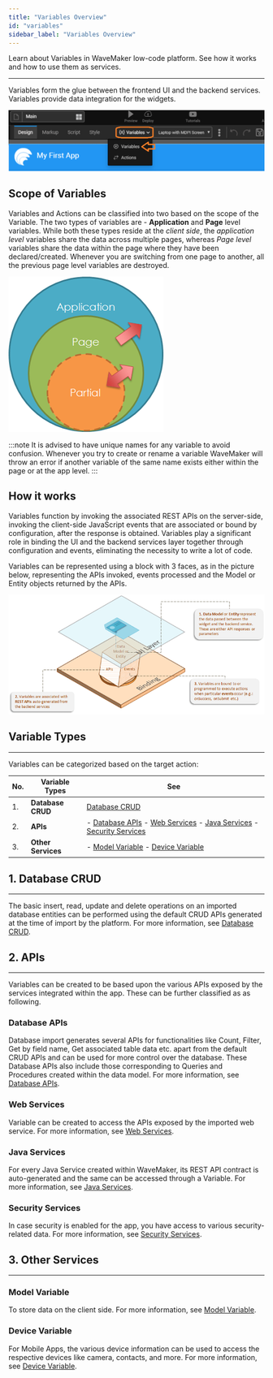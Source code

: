 ```yaml
---
title: "Variables Overview"
id: "variables"
sidebar_label: "Variables Overview"
---
```

Learn about Variables in WaveMaker low-code platform. See how it works and how to use them as services.

---
Variables form the glue between the frontend UI and the backend services. Variables provide data integration for the widgets. 

[![Variables introduction in WaveMaker](/learn/assets/variables_introduction.PNG)](/learn/assets/variables_introduction.PNG)  

## Scope of Variables

Variables and Actions can be classified into two based on the scope of the Variable. The two types of variables are - **Application** and **Page** level variables. While both these types reside at the _client side_, the _application level_ variables share the data across multiple pages, whereas _Page level_ variables share the data within the page where they have been declared/created. Whenever you are switching from one page to another, all the previous page level variables are destroyed.  

[![var_scope](/learn/assets/var_scope.png)](/learn/assets/var_scope.png) 

:::note
It is advised to have unique names for any variable to avoid confusion. Whenever you try to create or rename a variable WaveMaker will throw an error if another variable of the same name exists either within the page or at the app level.
:::

## How it works

Variables function by invoking the associated REST APIs on the server-side, invoking the client-side JavaScript events that are associated or bound by configuration, after the response is obtained. Variables play a significant role in binding the UI and the backend services layer together through configuration and events, eliminating the necessity to write a lot of code.

Variables can be represented using a block with 3 faces, as in the picture below, representing the APIs invoked, events processed and the Model or Entity objects returned by the APIs.

[![](/learn/assets/var_representation.png)](/learn/assets/var_representation.png)

## Variable Types
---
Variables can be categorized based on the target action:

|No.|Variable Types|See|
|---|---|---|
|1.|**Database CRUD** | [Database CRUD](/learn/app-development/variables/database-crud/) |
|2.|**APIs** |- [Database APIs](/learn/app-development/variables/database-apis/)  - [Web Services](/learn/app-development/variables/web-service/)  - [Java Services](/learn/app-development/variables/java-services/)   - [Security Services](/learn/app-development/variables/security-service/)|
|3.|**Other Services**|- [Model Variable](/learn/app-development/variables/model-variable/)   - [Device Variable](/learn/app-development/variables/device-variables/)|


## 1. Database CRUD
---
The basic insert, read, update and delete operations on an imported database entities can be performed using the default CRUD APIs generated at the time of import by the platform. For more information, see [Database CRUD](/learn/app-development/variables/database-crud/).



## 2. APIs
---
Variables can be created to be based upon the various APIs exposed by the services integrated within the app. These can be further classified as as following. 

### Database APIs
Database import generates several APIs for functionalities like Count, Filter, Get by field name, Get associated table data etc. apart from the default CRUD APIs and can be used for more control over the database. These Database APIs also include those corresponding to Queries and Procedures created within the data model. For more information, see [Database APIs](/learn/app-development/variables/database-apis/).

### Web Services
Variable can be created to access the APIs exposed by the imported web service. For more information, see [Web Services](/learn/app-development/variables/web-service/).

### Java Services
For every Java Service created within WaveMaker, its REST API contract is auto-generated and the same can be accessed through a Variable. For more information, see [Java Services](/learn/app-development/variables/java-services/). 

### Security Services
In case security is enabled for the app, you have access to various security-related data. For more information, see [Security Services](/learn/app-development/variables/security-service/).

## 3. Other Services
---

### Model Variable
To store data on the client side. For more information, see [Model Variable](/learn/app-development/variables/model-variable/).

### Device Variable
For Mobile Apps, the various device information can be used to access the respective devices like camera, contacts, and more. For more information, see [Device Variable](/learn/app-development/variables/device-variables/).



